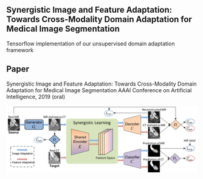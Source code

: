 ## Synergistic Image and Feature Adaptation:<br/> Towards Cross-Modality Domain Adaptation for Medical Image Segmentation

Tensorflow implementation of our unsupervised domain adaptation framework

## Paper
Synergistic Image and Feature Adaptation: Towards Cross-Modality Domain Adaptation for Medical Image Segmentation
AAAI Conference on Artificial Intelligence, 2019 (oral)
<br/>
<br/>
![](figure/framework.png)

